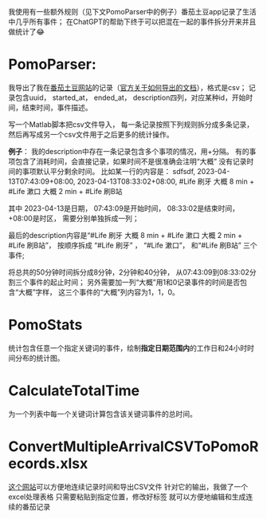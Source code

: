 我使用有一些额外规则（见下文PomoParser中的例子）番茄土豆app记录了生活中几乎所有事件；
在ChatGPT的帮助下终于可以把混在一起的事件拆分开来并且做统计了😂

# PomoParser:
我导出了我在[番茄土豆网站](https://pomotodo.com/app/)的记录（[官方关于如何导出的文档](http://help.pomotodo.com/collection/54cdd84b279939bc07ea4b92/article/54537a80cbe7778760d3919e)），格式是csv；
记录包含uuid，	started_at，	ended_at，	description四列，对应某种id，开始时间，结束时间，事件描述。

写一个Matlab脚本把csv文件导入，
每一条记录按照下列规则拆分成多条记录，然后再写成另一个csv文件用于之后更多的统计操作。

**例子**：
我的description中存在一条记录包含多个事项的情况，用+分隔。
有的事项包含了消耗时间，会直接记录，如果时间不是很准确会注明“大概”
没有记录时间的事项默认平分剩余时间。
比如某一行的内容是：
        sdfsdf, 
        2023-04-13T07:43:09+08:00, 
        2023-04-13T08:33:02+08:00, 
        #Life 刷牙 大概 8 min + #Life 漱口 大概 2 min + #Life 刷B站


其中
        2023-04-13是日期，
        07:43:09是开始时间，
        08:33:02是结束时间，
        +08:00是时区，
需要分别单独拆成一列；

最后的description内容是“#Life 刷牙 大概 8 min + #Life 漱口 大概 2 min + #Life 刷B站”，
按顺序拆成
        “#Life 刷牙” ，
        “#Life 漱口”，
        和“#Life 刷B站”
三个事件;

将总共的50分钟时间拆分成8分钟，2分钟和40分钟，
从07:43:09到08:33:02分割三个事件的起止时间；
另外需要加一列“大概”用1和0记录事件的时间是否包含“大概”字样，
这三个事件的“大概”列内容为1，1，0。

# PomoStats
统计包含任意一个指定关键词的事件，绘制**指定日期范围内**的工作日和24小时时间分布的统计图。

# CalculateTotalTime
为一个列表中每一个关键词计算包含该关键词事件的总时间。

# ConvertMultipleArrivalCSVToPomoRecords.xlsx
[这个网站](https://stopwatch.online-timers.com/stopwatch-with-time-intervals)可以方便地连续记录时间和导出CSV文件
针对它的输出，我做了一个excel处理表格
只需要粘贴到指定位置，修改好标签
就可以方便地编辑和生成连续的番茄记录
